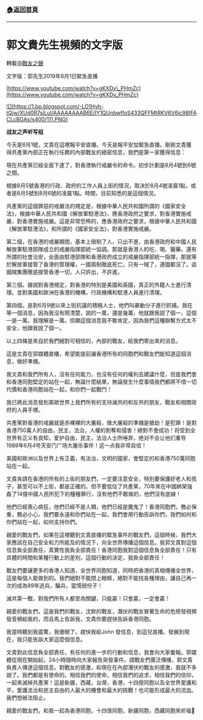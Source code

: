 ###  [:house:返回首頁](https://github.com/ourhimalayas/txt)
---
# 郭文貴先生視頻的文字版
轉載自[戰友之聲](http://littleantvoice.blogspot.com)

文字版：郭先生2019年8月1日緊急直播


[https://www.youtube.com/watch?v=gKXDv\_PHmZc](https://www.youtube.com/watch?v=gKXDv_PHmZc)



[!\[\](https://1.bp.blogspot.com/-LO1Hyh-tQjw/XUd0R7sjLuI/AAAAAAAAB6E/IY1QUnbwfIoS433QFFMtRKV6V6ic98IFACLcBGAs/s400/111.PNG)](https://1.bp.blogspot.com/-LO1Hyh-tQjw/XUd0R7sjLuI/AAAAAAAAB6E/IY1QUnbwfIoS433QFFMtRKV6V6ic98IFACLcBGAs/s1600/111.PNG)




**战友之声听写组**


今天是8月1號，文貴在這裡報平安直播。今天是報平安加緊急直播。剛剛文貴獲得共產黨內部正在執行任務的內部戰友的絕密信息，我們是第一家獲得信息：


現在共產黨已經全面下達了，對香港執行戒嚴令的命令。初步計劃是8月4號到6號之間。


根據8月5號香港的行政、政府的工作人員上街的情況，取決於8月4號凌晨1點，或者是8月5號到8月6號的凌晨1點。時間，目前知悉的是這個情況。


共產黨的這個罪惡的戒嚴法的規定是，根據中華人民共和國所謂的《國家安全法》，根據中華人民共和國《解放軍駐港法》，應香港政府之要求，對香港實施戒嚴，對香港實施戒嚴。這是非常恐怖的，應香港政府之要求，根據中華人民共和國《解放軍駐港法》，和所謂的《國家安全法》，對香港實施戒嚴。


第二個，在香港的戒嚴期間，基本上限制了人，只出不進，由香港政府和中國人民解放軍駐港部隊成立的戒嚴指揮部統一協調。那就是香港人的吃、喝、醫藥，還有所謂的社會治安，全面由駐港部隊和香港政府成立的戒嚴指揮部統一指揮，那就等於解放軍接管了香港的管理權，一國兩制徹底死亡。只有一賊了，連國都沒了。盜國賊集團徹底接管香港一切，人只許出，不許進。


第三個，據說對香港規定，對香港的特別是美國和英國，真正的外籍人士進行清理。並對美國和歐洲在香港的機構，行政機構和駐港人員進行清理。


第四個，是對6月9號以來上街抗議的積極人士，他們叫暴動分子進行抓捕。我在等一個消息，因為我沒有鬧清楚，說的一萬，還是幾萬，他就跟我說了個一，這個一是一萬，我理解是一萬。但願這個消息我不敢肯定，因為我們這種聯繫方式太不安全，他跟我說了個一。


以上四條是來自於我們絕對可相信的，內部的戰友，給我們寄出來的消息。


這是文貴在郭媒體直播，希望能提前讓香港所有的同胞們和戰友們能知道這個消息，做好準備。


我文貴和我們所有人，沒有任何能力，也沒有任何的權利去建議什麼，但是我們會和香港同胞堅定的站在一起，無論什麼結果，無論發生什麼事情我們都將不惜一切代價和香港同胞站在一起，和你們一起戰鬥！


我已將此消息發到美歐世界上我們所有的支持滅共的和反共的朋友，戰友和相關政府的人員手裡。


共產黨對香港的戒嚴就是赤裸裸的大屠殺，做大屠殺的準備是搶劫！是犯罪！是對香港750萬人的自由，民主，法治，人權的剝奪和侵害！絕對不會成功！将受到全世界有正义有良知，爱护自由，民主，法治人士所唾弃，绝对不会让他们重导1989年6月4号天安门广场大屠杀事件！这一点我非常自信！


美國和歐洲以及世界上有正義，有法治，文明的國家，會堅定的和香港750萬同胞站在一起。


文貴肯請在香港的所有的上街的朋友們，一定要注意安全，特別要保護好老人和孩子，甚至可以不上街，都是正確的。但不要低估了共產黨，70年來在中國綁架強姦了14億中國人民所犯下的種種罪行，沒有他們不敢做的，他們沒有底線！


他們已經喪心病狂，他們已經不是人類，他們已經是魔鬼了！香港同胞們，務必保重，務必小心，我們要永遠和你們站在一起，我們會用行動告訴你們，我們如何和你們站在一起，如何支持你們。


親愛的戰友們，如果在這裡聽到文貴直播的緊急事件的戰友們，這個時候，我們大家應該在自己安全和力所能及的情況下，向全世界傳播這個信息。我郭文貴對這個信息負全部責任，真實性我負全部責任！香港同胞我對這個信息負全部責任！只有具體的時間和某種行動上的差別，這個行動的決定，我負全部責任！


戰友們要讓更多的香港人知道，全世界同胞知道，同時把香港的真相傳播全世界，這是每個人能做到的。我們絕對不能閉上眼睛，絕對不能找各種理由，讓自己再一次的成為89年逃兵，騙兵，當懦弱份子！


滅共第一戰，對我們所有人都至為關鍵，只能贏！只會贏，一定會贏！


親愛的戰友們，這是我們的戰友，沈默的戰友，潛伏的戰友冒著生命的危險發視頻發音頻給我的，而且馬上告訴我，文貴你要趕快告訴香港同胞。


我當時聽到我震驚，我傻眼了。趕快我給John 發信息，到這兒直播。發展到現在，我只能告訴大家這麼個信息。


文貴對此信息負全部責任，有任何的進一步的行動和信息，我會向大家彙報。郭媒體從現在開始起，24小時隨時向大家報告突發事件。請戰友們廣泛傳播，郭文貴負責人傳達這個信息。對戰友的感激，和現在在內部潛伏的戰友的感激，我就不多說了。我們都是有使命的。相信我們的使命，相信我們的追求，相信我們的信仰，一起來滅掉共產黨！這是新疆，西藏，台灣，香港，十四億同胞以及全世界愛護和平，愛護法治和民主自由的人最大的機會和最大的挑戰！也可能形成最大的流血。我們想辦法阻止。


親愛的戰友們，和我一起為香港同胞，十四億同胞，新疆同胞，西藏同胞來祈福🙏